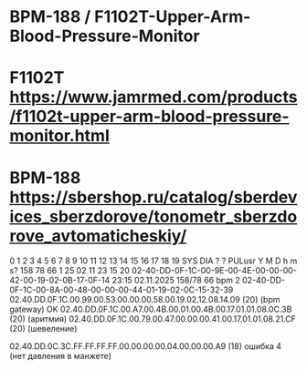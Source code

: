 # BPM-188 / F1102T-Upper-Arm-Blood-Pressure-Monitor
# F1102T https://www.jamrmed.com/products/f1102t-upper-arm-blood-pressure-monitor.html
# BPM-188 https://sbershop.ru/catalog/sberdevices_sberzdorove/tonometr_sberzdorove_avtomaticheskiy/
0  1  2  3  4  5  6  7  8  9  10 11 12 13 14 15 16  17  18  19
                  SYS   DIA   ?  ?  PULusr Y  M  D  h  m  s?
                  158   78          66  1 25 02 11 23 15 20
02-40-DD-0F-1C-00-9E-00-4E-00-00-00-42-00-19-02-0B-17-0F-14 23:15 02.11.2025 158/78 66 bpm
                                        2
02-40-DD-0F-1C-00-8A-00-48-00-00-00-44-01-19-02-0C-15-32-39
02.40.DD.0F.1C.00.99.00.53.00.00.00.58.00.19.02.12.08.14.09 (20)   (bpm gateway) OK
02.40.DD.0F.1C.00.A7.00.4B.00.01.00.4B.00.17.01.01.08.0C.3B (20)   (аритмия)
02.40.DD.0F.1C.00.79.00.47.00.00.00.41.00.17.01.01.08.21.CF (20)   (шевеление)

02.40.DD.0C.3C.FF.FF.FF.FF.00.00.00.00.04.00.00.00.A9 (18) ошибка 4 (нет давления в манжете)

